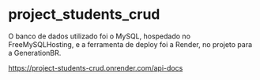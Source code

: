 # project_students_crud

O banco de dados utilizado foi o MySQL, hospedado no FreeMySQLHosting, e a ferramenta de deploy foi a Render, no projeto para a GenerationBR.

https://project-students-crud.onrender.com/api-docs
